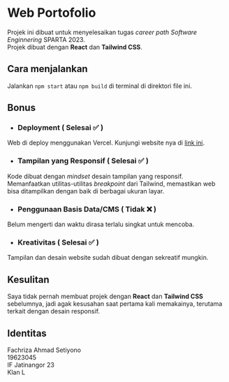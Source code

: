 # Web Portofolio

Projek ini dibuat untuk menyelesaikan tugas _career path Software Enginnering_  SPARTA 2023.\
Projek dibuat dengan **React** dan **Tailwind CSS**.

## Cara menjalankan

Jalankan `npm start` atau `npm build` di terminal di direktori file ini.

## Bonus

- ### Deployment ( Selesai ✅ )
Web di deploy menggunakan Vercel. Kunjungi website nya di [link ini](https://hands-on-web-sage.vercel.app/).

- ### Tampilan yang Responsif ( Selesai ✅ )
Kode dibuat dengan _mindset_ desain tampilan yang responsif. Memanfaatkan utilitas-utilitas _breakpoint_ dari Tailwind,
memastikan web bisa ditampilkan dengan baik di berbagai ukuran layar.

- ### Penggunaan Basis Data/CMS ( Tidak ❌ )
Belum mengerti dan waktu dirasa terlalu singkat untuk mencoba.

- ### Kreativitas ( Selesai ✅ )
Tampilan dan desain website sudah dibuat dengan sekreatif mungkin.

## Kesulitan

Saya tidak pernah membuat projek dengan **React** dan **Tailwind CSS** sebelumnya, jadi agak kesusahan saat pertama kali memakainya, terutama terkait dengan desain responsif.

## Identitas
Fachriza Ahmad Setiyono\
19623045\
IF Jatinangor 23\
Klan L
